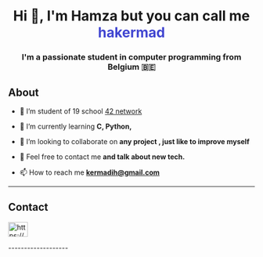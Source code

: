 <h1 align="center">Hi 👋, I'm Hamza but you can call me <span style="color:#4146d1">hakermad</span></h1>
<h3 align="center">I'm a passionate student in computer programming from Belgium 🇧🇪</h3>

## About
- 🔭 I’m student of 19 school [42 network](https://www.s19.be/)

- 🌱 I’m currently learning **C, Python,**

- 👯 I’m looking to collaborate on **any project , just like to improve myself**

- 🤝 Feel free to contact me **and talk about new tech.**

- 📫 How to reach me **kermadih@gmail.com**

-------------------

## Contact
<p align="left">
<a href="[https://linkedin.com/in/https://www.linkedin.com/in/mahad-liban/](https://www.linkedin.com/in/hamza-kermadi-915488177/)" target="blank"><img align="center" src="https://www.linkedin.com/in/hamza-kermadi-915488177/" alt="https://www.linkedin.com/in/hamza-kermadi-915488177/" height="30" width="40" /></a>
</p>
-------------------
<!---
kermadihamza/kermadihamza is a ✨ special ✨ repository because its `README.md` (this file) appears on your GitHub profile.
You can click the Preview link to take a look at your changes.
--->
